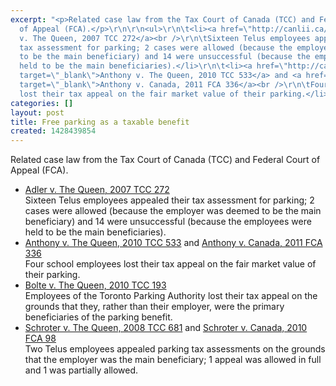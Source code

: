 ```yaml
---
excerpt: "<p>Related case law from the Tax Court of Canada (TCC) and Federal Court
  of Appeal (FCA).</p>\r\n\r\n<ul>\r\n\t<li><a href=\"http://canlii.ca/t/1rnz6\" target=\"_blank\">Adler
  v. The Queen, 2007 TCC 272</a><br />\r\n\tSixteen Telus employees appealed their
  tax assessment for parking; 2 cases were allowed (because the employer was deemed
  to be the main beneficiary) and 14 were unsuccessful (because the employees were
  held to be the main beneficiaries).</li>\r\n\t<li><a href=\"http://canlii.ca/t/2d37v\"
  target=\"_blank\">Anthony v. The Queen, 2010 TCC 533</a> and <a href=\"http://canlii.ca/t/fp9mk\"
  target=\"_blank\">Anthony v. Canada, 2011 FCA 336</a><br />\r\n\tFour school employees
  lost their tax appeal on the fair market value of their parking.</li>\r\n</ul>\r\n"
categories: []
layout: post
title: Free parking as a taxable benefit
created: 1428439854
---
```

<p>Related case law from the Tax Court of Canada (TCC) and Federal Court of Appeal (FCA).</p>

<ul>
	<li><a href="http://canlii.ca/t/1rnz6" target="_blank">Adler v. The Queen, 2007 TCC 272</a><br />
	Sixteen Telus employees appealed their tax assessment for parking; 2 cases were allowed (because the employer was deemed to be the main beneficiary) and 14 were unsuccessful (because the employees were held to be the main beneficiaries).</li>
	<li><a href="http://canlii.ca/t/2d37v" target="_blank">Anthony v. The Queen, 2010 TCC 533</a> and <a href="http://canlii.ca/t/fp9mk" target="_blank">Anthony v. Canada, 2011 FCA 336</a><br />
	Four school employees lost their tax appeal on the fair market value of their parking.</li>
	<li><a href="http://canlii.ca/t/29776" target="_blank">Bolte v. The Queen, 2010 TCC 193</a><br />
	Employees of the Toronto Parking Authority lost their tax appeal on the grounds that they, rather than their employer, were the primary beneficiaries of the parking benefit.</li>
	<li><a href="http://canlii.ca/t/2fdws" target="_blank">Schroter v. The Queen, 2008 TCC 681</a> and <a href="http://canlii.ca/t/29bpj" target="_blank">Schroter v. Canada, 2010 FCA 98</a><br />
	Two Telus employees appealed parking tax assessments on the grounds that the employer was the main beneficiary; 1 appeal was allowed in full and 1 was partially allowed.</li>
</ul>
